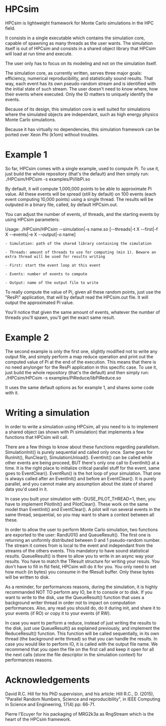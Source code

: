 # HPCsim

HPCsim is lightweight framework for Monte Carlo simulations in the HPC field.

It consists in a single executable which contains the simulation core, capable of spawning as many threads as the user wants. The simulation itself is out of HPCsim and consists in a shared object library that HPCsim will load at run time and execute.

The user only has to focus on its modeling and not on the simulation itself.

The simulation core, as currently written, serves three major goals: efficiency, numerical reproducibility, and statistically sound results. That way, each event has its own pseudo-random stream and is identified with the initial state of such stream. The user doesn't need to know where, how their events where executed. Only the ID matters to uniquely identify the events.

Because of its design, this simulation core is well suited for simulations where the simulated objects are independant, such as high energy physics Monte Carlo simulations.

Because it has virtually no dependencies, this simulation framework can be ported over Xeon Phi (k1om) without troubles.

# Example 1

So far, HPCsim comes with a single example, used to compute Pi. To use it, just build the whole repository (that's the default) and then simply run: ./HPCsim/HPCsim -s examples/Pi/libPi.so

By default, it will compute 1,000,000 points to be able to approximate Pi value. All these events will be spread (still by default) on 100 events (each event computing 10,000 points) using a single thread. The results will be outputed in a binary file, called, by default HPCsim.out.

You can adjust the number of events, of threads, and the starting events by using HPCsim parameters:

Usage: ./HPCsim/HPCsim --simulation|-s name.so [--threads|-t X --first|-f X --events|-e X --output|-o name]

	- Simulation: path of the shared library containing the simulation
	
	- Threads: amount of threads to use for computing (min 1). Beware an extra thread will be used for results writing
	
	- First: start the event loop at this event
	
	- Events: number of events to compute
	
	- Output: name of the output file to write

To really compute the value of Pi, given all these random points, just use the "ResPi" application, that will by default read the HPCsim.out file. It will output the approximated Pi value.

You'll notice that given the same amount of events, whatever the number of threads you'll spawn, you'll get the exact same result.

# Example 2

The second example is only the first one, slightly modified not to write any output file, and simply perform a map reduce operation and print out the computed value of Pi at the end of the execution. This means that there is no need anylonger for the ResPi application in this specific case. To use it, just build the whole repository (that's the default) and then simply run: ./HPCsim/HPCsim -s examples/PiReduce/libPiReduce.so

It uses the same default options as for example 1, and shares some code with it.

# Writing a simulation

In order to write a simulation using HPCsim, all you need to is to implement a shared object (as shown with Pi simulation) that implements a few functions that HPCsim will call.

There are a few things to know about these functions regarding parallelism. SimulationInit() is purely sequential and called only once. Same goes for RunInit(), RunClear(), SimulationUnload(). EventInit() can be called while other events are being proceed, BUT there's only one call to EventInit() at a time. It is the right place to initialize critical parallel stuff for the event, same goes to EventClear(). EventRun() is the hot loop of your simulation. That one is always called after an EventInit() and before an EventClear(). It is purely parallel, and you cannot make any assumption about the state of shared data you'd used in it.

In case you built your simulation with -DUSE_PILOT_THREAD=1, then, you have to implement PilotInit() and PilotClear(). These work on the same model than EventInit() and EventClear(). A pilot will run several events in the same thread, sequential, so you may want to share a context between all these.

In order to allow the user to perform Monte Carlo simulation, two functions are exported to the user: RandU01() and QueueResult(). The first one is returning an uniformly distributed between 0 and 1 pseudo-random number. The stream it comes from is local to the event and independant from the streams of the others events. This mandatory to have sound statistical results. QueueResult() is there to allow you to write in an async way your results. You have to match the TResult structure for writing your resuls. You don't have to fill in fId field, HPCsim will do it for you. You only need to set how much (in bytes) you consume in the fResult buffer. Only these bytes will be written to disk.

As a reminder, for performances reasons, during the simulation, it is highly recommanded NOT TO perform any IO, be it to console or to disk. If you want to write to the disk, use the QueueResult() function that uses a background writer thread in order not to impact on computation performances. Also, any read you should do, do it during init, and share it to your events (if RO) or copy it to your events (if RW).

In case you want to perform a reduce, instead of just writing the results to the disk, just use QueueResult() as explained previously, and implement the ReduceResult() function. This function will be called sequentially, in its own thread (the background write thread) so that you can handle the results. In case you would like to perform IO, it is called with the output file name. We recommend that you open the file on the first call and keep it open for all the next calls (store the file descriptor in the simulation context) for performances reasons.

# Acknowledgements

David R.C. Hill for his PhD supervision, and his article: 
Hill R.C., D. (2015), "Parallel Random Numbers, Science and reproducibility", in IEEE Computing in Science and Engineering, 17(4) pp: 66-71.

Pierre l'Ecuyer for his packaging of MRG2k3a as RngStream which is the heart of the HPCsim framework.
